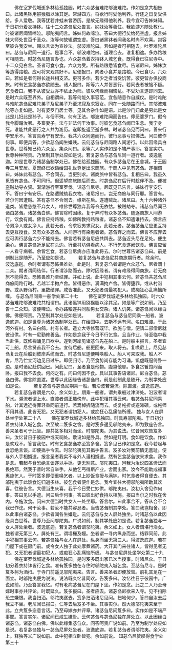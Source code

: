 <!-- { "loadSidebar": true } -->
　　佛在室罗伐城逝多林给孤独园。时六众苾刍难陀邬波难陀。作如是念共相告曰。此诸黑钵用猕猴脂以涂其足。常游四方。将欲行时受他利养。行还之日复受供给。多人爱敬。我等犹若井蛙未曾游历。是故无缘得他利养。我今宜可告姊妹知。于日初分着衣持钵。往十二众苾刍尼处告言。姊妹汝等善住。我欲游方随处教化。时彼诸尼闻皆啼泣。邬陀夷问言。姊妹何故啼泣。答曰大德行矣给苑空虚。报言姊妹大师处世百千圣众。汝等何故辄谓空虚。答曰诸黑钵者闻我名时尚不欢喜。岂容至彼许我安坐。赐以言谈为宣妙法。邬波难陀曰。若如是者可相随去。吐罗难陀尼曰。苾刍与尼同一道行。是事合不。邬波难陀曰。道理合去。谁复相遮。多办路粮可相随去。时苾刍尼随言办讫。六众苾刍着衣持钵入城乞食。既得食已往尼寺中。十二众见白言。圣者可食小食。六众为受。所有路粮悉皆食尽。告诸尼曰。姊妹汝等造得路粮。应可将来观其好不。尼便报曰。向者小食并是路粮。今已食尽。六众曰。若如是者何得长途共相支济。更可多作。若少乏者当受饥苦。彼更营办俱投商旅。时有乞食苾刍亦欲随去。诸人报曰。斯等六人并皆恶行。若同去者被恼不疑。乞食者曰。我不从彼受业亦不依止为师。彼以何缘而相恼乱。不受劝言遂即同去。是时六众既至界外。自相谓曰。我等何能久事容范。宜各随意作自威仪。是时难陀与难陀苾刍尼难陀弟子及尼弟子乃至求寂及求寂女。同在一处随路而行。其邬波难陀等亦复如是。时有婆罗门居士等。见其合杂作如是语。此是沙门妇此是男此是女此是儿妇此是孙子。与俗不殊。何有正法。邬波难陀闻而告曰。儜恶婆罗门。假令我今脚蹋汝咽。多畜妻子。法与非法何干汝事。时彼乞食苾刍闻已生念。我宁身死。谁能共此恶行之人共为游历。遂即旋返至逝多林。时诸苾刍见而问曰。善来行李安乐不。答言具寿宁有安乐。我共六众同道而行。彼行恶事亏损佛法。问曰彼作何事。即便具答。少欲苾刍闻生嫌贱。云何苾刍与尼同路人间游行。以此因缘具白世尊。世尊知已待六众至。集众问曰。汝等六人实作如是不端严事耶。答言实尔。世尊种种呵责。乃至制其学处应如是说。若复苾刍与苾刍尼同一道行者。波逸底迦。如是世尊为诸苾刍制学处已。佛在给孤独园。有众多苾刍尼在王舍城。于王园寺三月安居。夏既终已欲诣给园礼世尊足出求商旅。于商人中见有苾刍。遂相谓曰。姊妹此有苾刍。不合同去。当更别求。诸商旅中皆有苾刍。复相告曰。我虽久觅皆有苾刍。不可同行。但遥望商旅随后而去。时苾刍尼在后行时趁伴不及。便被盗贼劫夺衣资。渐渐游行至室罗伐。诣苾刍尼寺。尼既见已告言。姊妹行李安乐不。答曰宁有安乐。在路遭贼劫我衣物。诸尼报曰。岂无商旅与同行耶。答言有。若尔何因遭贼。答有苾刍不合同去。缘斯在后。遂遭贼劫。诸尼曰。九十六种诸外道类。皆悉慈愍不弃女人。唯佛世尊独弃我等令无依怙。被贼劫夺。诸苾刍尼闻已诸白苾刍。诸苾刍白佛。佛言除时因缘。复于异时有众多苾刍。随逐商旅人间游行。饮食有阙。佛言应持路粮。如佛所教持路粮者。诸苾刍不知遣谁持去。佛言应令男净人或女净人。此若无者。令求寂男求寂女。此若无者。苾刍苾刍尼应更互持去更互授食。又有众多苾刍。人间游行有染患者诸。苾刍弃之而去。佛言不应弃去应可舆行苾刍力少不能持去。佛言若有苾刍尼应共舆去。苾刍近头尼在足处。便生染心。佛言苾刍近足尼在头边。行至村坊俱看病人。不行乞食遂阙饮食。佛言应留一人看守病者。余皆乞食。若苾刍尼病亦应准此将去。尔时世尊告诸苾刍曰。前是创制此是随开。乃至应如是说。
　　若复苾刍与苾刍尼共商旅期行者。除余时。波逸底迦。余时者谓有恐怖畏难处。此是时。若复苾刍者谓是六众苾刍。尼者谓十二众。期者谓同结伴。行者谓涉路而去。除时因缘者。谓有难缘得同商旅。若无商旅不能得去。恐怖畏难乃至结罪。并如上说。此中犯相其事云何。若苾刍共苾刍尼商旅同路行时。若越半半拘卢舍。皆得恶作。满满拘卢舍。皆得堕罪。或从村诣野。或从野诣村。里数结罪。咸皆准此。又无犯者谓最初犯人。或痴狂心乱痛恼所缠。
与苾刍尼同乘一船学处第二十七
　　佛在室罗伐城逝多林给孤独园。时六众苾刍难陀邬波难陀共相谓曰。此诸黑钵用猕猴脂以涂其足。如是等广说如前。乃至告十二众知。彼便啼泣。令办路粮遂共同船男女交杂。诸人讥笑。诸苾刍闻以缘白佛。佛便呵责。乃至制其学处应如是说。
　　若复苾刍与苾刍尼同乘一船者。波逸底迦。如是世尊为诸苾刍制学处已。在给园中。去斯不远有河。名曰难渡。于此河外有村。名曰白鸽。村有长者。造立大寺修营既毕。欲施与僧。便请二部僧尼就彼设供。时有一尼勤修善品。作如是念我于今日不行乞食。且当作业。待至临中我当赴供。既修禅诵见日欲中。遂到河岸见诸苾刍先在船上。是时船主报言。圣者宜可上船。尼言贤首我不合去。宜待后船。船更回来。取人将去。复唤尼上。尼见苾刍复云在后船到彼岸系缆而去。时苾刍尼遂便叫唤船人。船人可来取我。船人不肯。尼乃伫立河边见日过午。即便归寺。乃至食势尚存能为习诵。饥虚既逼倚卧一边。是时诸尼赴供回已。问此尼曰。圣者食是他物。腹岂他耶。多食贪餮饱闷而卧。报曰我不去食。何闷之有。问曰何因不食。具以其事告语诸尼。尼白苾刍。苾刍白佛。佛言除直渡。世尊以此因缘告诸苾刍曰。前是创制此是随开。为制学处应如是说。
　　若复苾刍与苾刍尼期乘一船。若沿波若溯流。除直渡。波逸底迦。
　　若复苾刍者谓是六众。余义如上。期乘一船者。谓共乘船过津济处。沿波者谓下水。溯流者谓上水。直渡者谓正趣傍岸。此中犯相其事云何。若苾刍共尼同乘船。计其远近得罪轻重同前道行。若篙棹折随流而去。或复柂折或避滩碛。或柂师不用其语。此皆无犯。又无犯者谓初犯人。或痴狂心乱痛恼所缠。
独与女人在屏处坐学处第二十八
　　佛在室罗伐城逝多林给孤独园。时具寿邬陀夷。于日初分着衣持钵入城乞食。次至故二笈多之舍。是时笈多遥见邬陀夷来。即为敷座告言。善来圣者可于此坐。即共笈多相对而坐。时邬陀夷。为其说法。忆昔同欢告笈多曰。汝忆昔日于彼园中或天祠处。敷设如是卧具。然如是灯明。食如是饮食。作如是欢戏不。答言我忆。时有乞食苾刍亦至笈多舍。笈多见已作如是念。我今若起与食恐绝言谈。即便撝手令去。时邬陀夷见其撝手告言。笈多汝对我前情无羞耻。便与外人手相撝遣。报言圣者我实不与外人漫相撝遣。然有乞食苾刍欲来求食。我作是念。若起与食恐绝言谈遂以手撝。更无别意。邬陀夷曰。岂我为汝说四圣谛法而畏绝耶。然我于昔时常自举手。从他乞丐得斯产业。舍而出家。汝今不能助成福事惠施乞人。于时笈多即便重唤乞者。以上妙饭食授与满钵。时乞食者得食便去。其邬陀夷于此饭食讫归逝多林。彼乞食者便作是念。我今宜往大德邬陀夷所助其欢喜。往彼告言。大德当生庆喜。我于今日受仁妙供。邬陀夷曰。汝初入舍见作何事。答曰见以手遮。问曰后作何事。答曰彼出好食持以相施。报曰当尔之时我在舍内。令施汝食。问曰大德当时共女人一处坐耶。答言尔。曰此事合不。答从合不合我已作讫。何干汝事。若汝不能共容忍者。当告苾刍制其学处。答曰我岂相舍。即以此事白诸苾刍。少欲者闻各生嫌耻。云何苾刍与女人屏处独坐。时诸苾刍以此因缘具白世尊。世尊乃至问邬陀夷。广说如前。制其学处应如是说。若复苾刍独与一女人屏处坐者。波逸底迦。若复苾刍者谓邬陀夷。余义如上。女人者谓堪行淫女。独者谓无第三人。屏处有三。谓墙栅及幔。坐者谓一寻内纵身而坐。结罪同前。此中犯相其事云何。若苾刍独与女人在屏处。纵身而坐无第三人。得波逸底迦。若在门屋下或在房门前。或令女人独于此处摩煮诸药。大开其门来往诸人。皆得见者无犯。又无犯者谓最初犯人。或痴狂心乱痛恼所缠。
与苾刍尼屏处坐学处第二十九
　　佛在室罗伐城逝多林给孤独园。是时笈多既出家已次当授事。时诸尼众。于日初分着衣持钵皆行乞食。唯有笈多独在寺住时邬陀夷入城乞食。至苾刍尼寺。是时笈多躬为洒扫。于寺门前遥见邬陀夷来。告言。善来圣者即便放彗。前礼其足在一面立。时邬陀夷便为说法。说法既久忆昔同欢。告笈多曰。汝忆往日于彼园中。广说如前。乃至答言我忆。时有老病苾刍尼在门屋下坐。作如是念。此之二人乃至母嫁时事亦共评论。时既延久。笈多报曰。圣者应去。诸苾刍尼欲来入寺。见不扫除恐生嫌恨。我当扫洒。邬陀夷遂去。笈多扫洒诸尼见问。扫地何少。答曰自汝去后我立不坐。老尼闻已报曰。仁等去后笈多不坐。其事实尔。然大德邬陀夷来至于此。立共笈多恣意言话。乃至母嫁亦并评章。诸苾刍尼问笈多曰。实作如是不端严事耶。答言实尔。诸尼闻已咸生嫌耻。云何苾刍与苾刍尼独在屏处立。以此因缘白诸苾刍。诸苾刍白佛。佛以此缘集苾刍众。问答呵责广说如前。乃至为制学处应如是说。若复苾刍独与一苾刍尼屏处坐者。波逸底迦。若复苾刍者谓邬陀夷。余义如上。释独等义广说如前。此中犯相立卧皆犯。余如前说。
知苾刍尼赞叹得食学处第三十
